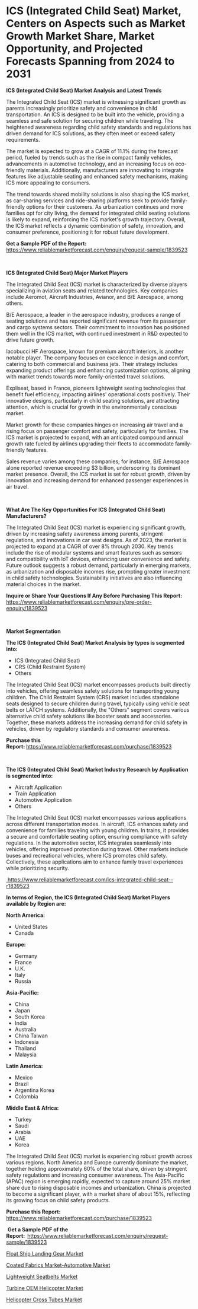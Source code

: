 <p><h1>ICS (Integrated Child Seat) Market, Centers on Aspects such as Market Growth Market Share, Market Opportunity, and Projected Forecasts Spanning from 2024 to 2031</h1></p><p><strong>ICS (Integrated Child Seat) Market Analysis and Latest Trends</strong></p>
<p><p>The Integrated Child Seat (ICS) market is witnessing significant growth as parents increasingly prioritize safety and convenience in child transportation. An ICS is designed to be built into the vehicle, providing a seamless and safe solution for securing children while traveling. The heightened awareness regarding child safety standards and regulations has driven demand for ICS solutions, as they often meet or exceed safety requirements. </p><p>The market is expected to grow at a CAGR of 11.1% during the forecast period, fueled by trends such as the rise in compact family vehicles, advancements in automotive technology, and an increasing focus on eco-friendly materials. Additionally, manufacturers are innovating to integrate features like adjustable seating and enhanced safety mechanisms, making ICS more appealing to consumers. </p><p>The trend towards shared mobility solutions is also shaping the ICS market, as car-sharing services and ride-sharing platforms seek to provide family-friendly options for their customers. As urbanization continues and more families opt for city living, the demand for integrated child seating solutions is likely to expand, reinforcing the ICS market's growth trajectory. Overall, the ICS market reflects a dynamic combination of safety, innovation, and consumer preference, positioning it for robust future development.</p></p>
<p><strong>Get a Sample PDF of the Report:&nbsp;</strong> <a href="https://www.reliablemarketforecast.com/enquiry/request-sample/1839523?utm_campaign=1082&utm_medium=2&utm_source=Github&utm_content=ia&utm_term=04112024&utm_id=ics-integrated-child-seat">https://www.reliablemarketforecast.com/enquiry/request-sample/1839523</a></p>
<p>&nbsp;</p>
<p><strong>ICS (Integrated Child Seat) Major Market Players</strong></p>
<p><p>The Integrated Child Seat (ICS) market is characterized by diverse players specializing in aviation seats and related technologies. Key companies include Aeromot, Aircraft Industries, Avianor, and B/E Aerospace, among others. </p><p>B/E Aerospace, a leader in the aerospace industry, produces a range of seating solutions and has reported significant revenue from its passenger and cargo systems sectors. Their commitment to innovation has positioned them well in the ICS market, with continued investment in R&D expected to drive future growth.</p><p>Iacobucci HF Aerospace, known for premium aircraft interiors, is another notable player. The company focuses on excellence in design and comfort, catering to both commercial and business jets. Their strategy includes expanding product offerings and enhancing customization options, aligning with market trends towards more family-oriented travel solutions.</p><p>Expliseat, based in France, pioneers lightweight seating technologies that benefit fuel efficiency, impacting airlines' operational costs positively. Their innovative designs, particularly in child seating solutions, are attracting attention, which is crucial for growth in the environmentally conscious market.</p><p>Market growth for these companies hinges on increasing air travel and a rising focus on passenger comfort and safety, particularly for families. The ICS market is projected to expand, with an anticipated compound annual growth rate fueled by airlines upgrading their fleets to accommodate family-friendly features.</p><p>Sales revenue varies among these companies; for instance, B/E Aerospace alone reported revenue exceeding $3 billion, underscoring its dominant market presence. Overall, the ICS market is set for robust growth, driven by innovation and increasing demand for enhanced passenger experiences in air travel.</p></p>
<p>&nbsp;</p>
<p><strong>What Are The Key Opportunities For ICS (Integrated Child Seat) Manufacturers?</strong></p>
<p><p>The Integrated Child Seat (ICS) market is experiencing significant growth, driven by increasing safety awareness among parents, stringent regulations, and innovations in car seat designs. As of 2023, the market is projected to expand at a CAGR of over 8% through 2030. Key trends include the rise of modular systems and smart features such as sensors and compatibility with IoT devices, enhancing user convenience and safety. Future outlook suggests a robust demand, particularly in emerging markets, as urbanization and disposable incomes rise, prompting greater investment in child safety technologies. Sustainability initiatives are also influencing material choices in the market.</p></p>
<p><strong>Inquire or Share Your Questions If Any Before Purchasing This Report:</strong> <a href="https://www.reliablemarketforecast.com/enquiry/pre-order-enquiry/1839523?utm_campaign=1082&utm_medium=2&utm_source=Github&utm_content=ia&utm_term=04112024&utm_id=ics-integrated-child-seat">https://www.reliablemarketforecast.com/enquiry/pre-order-enquiry/1839523</a></p>
<p>&nbsp;</p>
<p><strong>Market Segmentation</strong></p>
<p><strong>The ICS (Integrated Child Seat) Market Analysis by types is segmented into:</strong></p>
<p><ul><li>ICS (Integrated Child Seat)</li><li>CRS (Child Restraint System)</li><li>Others</li></ul></p>
<p><p>The Integrated Child Seat (ICS) market encompasses products built directly into vehicles, offering seamless safety solutions for transporting young children. The Child Restraint System (CRS) market includes standalone seats designed to secure children during travel, typically using vehicle seat belts or LATCH systems. Additionally, the "Others" segment covers various alternative child safety solutions like booster seats and accessories. Together, these markets address the increasing demand for child safety in vehicles, driven by regulatory standards and consumer awareness.</p></p>
<p><strong>Purchase this Report:&nbsp;</strong><a href="https://www.reliablemarketforecast.com/purchase/1839523?utm_campaign=1082&utm_medium=2&utm_source=Github&utm_content=ia&utm_term=04112024&utm_id=ics-integrated-child-seat">https://www.reliablemarketforecast.com/purchase/1839523</a></p>
<p>&nbsp;</p>
<p><strong>The ICS (Integrated Child Seat) Market Industry Research by Application is segmented into:</strong></p>
<p><ul><li>Aircraft Application</li><li>Train Application</li><li>Automotive Application</li><li>Others</li></ul></p>
<p><p>The Integrated Child Seat (ICS) market encompasses various applications across different transportation modes. In aircraft, ICS enhances safety and convenience for families traveling with young children. In trains, it provides a secure and comfortable seating option, ensuring compliance with safety regulations. In the automotive sector, ICS integrates seamlessly into vehicles, offering improved protection during travel. Other markets include buses and recreational vehicles, where ICS promotes child safety. Collectively, these applications aim to enhance family travel experiences while prioritizing security.</p></p>
<p><a href="https://www.reliablemarketforecast.com/ics-integrated-child-seat--r1839523?utm_campaign=1082&utm_medium=2&utm_source=Github&utm_content=ia&utm_term=04112024&utm_id=ics-integrated-child-seat">&nbsp;https://www.reliablemarketforecast.com/ics-integrated-child-seat--r1839523</a></p>
<p><strong>In terms of Region, the ICS (Integrated Child Seat) Market Players available by Region are:</strong></p>
<p>
    <p> <strong> North America: </strong>
        <ul>
            <li>United States</li>
            <li>Canada</li>
        </ul>
        </p> 
    <p> <strong> Europe: </strong>
        <ul>
            <li>Germany</li>
            <li>France</li>
            <li>U.K.</li>
            <li>Italy</li>
            <li>Russia</li>
        </ul>
        </p> 
    <p> <strong> Asia-Pacific: </strong>
        <ul>
            <li>China</li>
            <li>Japan</li>
            <li>South Korea</li>
            <li>India</li>
            <li>Australia</li>
            <li>China Taiwan</li>
            <li>Indonesia</li>
            <li>Thailand</li>
            <li>Malaysia</li>
        </ul>
        </p> 
    <p> <strong> Latin America: </strong>
        <ul>
            <li>Mexico</li>
            <li>Brazil</li>
            <li>Argentina Korea</li>
            <li>Colombia</li>
        </ul>
        </p> 
    <p> <strong> Middle East & Africa: </strong>
        <ul>
            <li>Turkey</li>
            <li>Saudi</li>
            <li>Arabia</li>
            <li>UAE</li>
            <li>Korea</li>
        </ul>
    </p>
    </p>
<p><p>The Integrated Child Seat (ICS) market is experiencing robust growth across various regions. North America and Europe currently dominate the market, together holding approximately 60% of the total share, driven by stringent safety regulations and increasing consumer awareness. The Asia-Pacific (APAC) region is emerging rapidly, expected to capture around 25% market share due to rising disposable incomes and urbanization. China is projected to become a significant player, with a market share of about 15%, reflecting its growing focus on child safety products.</p></p>
<p><strong>Purchase this Report: </strong><a href="https://www.reliablemarketforecast.com/purchase/1839523?utm_campaign=1082&utm_medium=2&utm_source=Github&utm_content=ia&utm_term=04112024&utm_id=ics-integrated-child-seat">https://www.reliablemarketforecast.com/purchase/1839523</a></p>
<p>&nbsp;<strong>Get a Sample PDF of the Report:&nbsp;&nbsp;</strong><a href="https://www.reliablemarketforecast.com/enquiry/request-sample/1839523?utm_campaign=1082&utm_medium=2&utm_source=Github&utm_content=ia&utm_term=04112024&utm_id=ics-integrated-child-seat">https://www.reliablemarketforecast.com/enquiry/request-sample/1839523</a></p>
<p><strong></strong></p>
<p><p><a href="https://github.com/raymederonmot/Market-Research-Report-List-1/blob/main/float-ship-landing-gear-market.md?utm_campaign=1082&utm_medium=2&utm_source=Github&utm_content=ia&utm_term=04112024&utm_id=ics-integrated-child-seat">Float Ship Landing Gear Market</a></p><p><a href="https://github.com/marcouhbmammoc/Market-Research-Report-List-1/blob/main/coated-fabrics-market-automotive-market.md?utm_campaign=1082&utm_medium=2&utm_source=Github&utm_content=ia&utm_term=04112024&utm_id=ics-integrated-child-seat">Coated Fabrics Market-Automotive Market</a></p><p><a href="https://github.com/cleora2ime/Market-Research-Report-List-1/blob/main/lightweight-seatbelts-market.md?utm_campaign=1082&utm_medium=2&utm_source=Github&utm_content=ia&utm_term=04112024&utm_id=ics-integrated-child-seat">Lightweight Seatbelts Market</a></p><p><a href="https://github.com/judesaxav/Market-Research-Report-List-1/blob/main/turbine-oem-helicopter-market.md?utm_campaign=1082&utm_medium=2&utm_source=Github&utm_content=ia&utm_term=04112024&utm_id=ics-integrated-child-seat">Turbine OEM Helicopter Market</a></p><p><a href="https://github.com/caetlinivcar/Market-Research-Report-List-1/blob/main/helicopter-cross-tubes-market.md?utm_campaign=1082&utm_medium=2&utm_source=Github&utm_content=ia&utm_term=04112024&utm_id=ics-integrated-child-seat">Helicopter Cross Tubes Market</a></p></p>